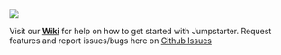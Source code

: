<img src="https://github.com/jumpstarter-io/help/wiki/images/logo-jumpstarter.jpg">

Visit our [**Wiki**](https://github.com/jumpstarter-io/help/wiki) for help on how to get started with Jumpstarter.
Request features and report issues/bugs here on [Github Issues](https://github.com/jumpstarter-io/help/issues?direction=desc&sort=created&state=open)
